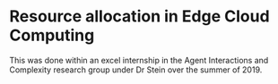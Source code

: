 # Resource allocation in Edge Cloud Computing
This was done within an excel internship in the Agent Interactions and Complexity research group 
under Dr Stein over the summer of 2019. 
